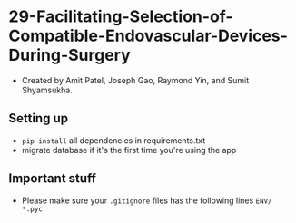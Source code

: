 # 29-Facilitating-Selection-of-Compatible-Endovascular-Devices-During-Surgery
- Created by Amit Patel, Joseph Gao, Raymond Yin, and Sumit Shyamsukha.

## Setting up
- `pip install` all dependencies in requirements.txt
- migrate database if it's the first time you're using the app

## Important stuff
- Please make sure your `.gitignore` files has the following lines
`ENV/
*.pyc`

